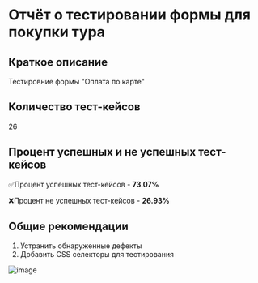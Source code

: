 # Отчёт о тестировании формы для покупки тура

## Краткое описание

Тестировние формы "Оплата по карте"

## Количество тест-кейсов

26

## Процент успешных и не успешных тест-кейсов

:white_check_mark:Процент успешных тест-кейсов - **73.07%**

:x:Процент не успешных тест-кейсов - **26.93%**

## Общие рекомендации

1. Устранить обнаруженные дефекты
2. Добавить CSS селекторы для тестирования


![image](https://user-images.githubusercontent.com/107766160/205978953-30a6098e-c7dc-495a-8cc6-865cffebfbd2.png)
